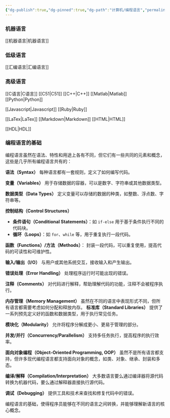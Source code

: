 ```yaml
---
{"dg-publish":true,"dg-pinned":true,"dg-path":"计算机/编程语言","permalink":"/计算机/编程语言/","pinned":true,"dgPassFrontmatter":true,"noteIcon":"","created":"2024-05-21T15:20:28.640+08:00","updated":"2024-06-03T16:20:46.947+08:00"}
---
```



### 机器语言
[[机器语言\|机器语言]]
### 低级语言

[[汇编语言\|汇编语言]]

### 高级语言
[[C语言\|C语言]]
	[[C51\|C51]]
[[C++\|C++]]
[[Matlab\|Matlab]]
[[Python\|Python]]

[[Javascript\|Javascript]]
[[Ruby\|Ruby]]

[[LaTex\|LaTex]]
[[Markdown\|Markdown]]
[[HTML\|HTML]]

[[HDL\|HDL]]
### 编程语言的基础

编程语言虽然在语法、特性和用途上各有不同，但它们有一些共同的元素和概念，这些是几乎所有编程语言共有的：

**语法（Syntax）**
每种语言都有一套规则，定义了如何编写代码。

**变量（Variables）**
用于存储数据的容器，可以是数字、字符串或其他数据类型。

**数据类型（Data Types）**
定义变量可以存储的数据的种类，如整数、浮点数、字符串等。

**控制结构（Control Structures）**
   - **条件语句（Conditional Statements）**：如 `if-else` 用于基于条件执行不同的代码块。
   - **循环（Loops）**：如 `for`、`while` 等，用于重复执行一段代码。

**函数（Functions）/方法（Methods）**：
封装一段代码，可以重复使用，提高代码的可读性和可维护性。

**输入/输出（I/O）**
与用户或其他系统交互，接收输入和产生输出。

**错误处理（Error Handling）**
处理程序运行时可能出现的错误。

**注释（Comments）**
对代码进行解释，帮助理解代码的功能，注释不会被程序执行。

**内存管理（Memory Management）**
虽然在不同的语言中表现形式不同，但所有语言都需要考虑如何分配和释放内存。
**标准库（Standard Libraries）**
提供了一系列预先定义好的函数和数据类型，用于执行常见任务。

**模块化（Modularity）**
允许将程序分解成更小、更易于管理的部分。

**并发/并行（Concurrency/Parallelism）**
支持多任务执行，提高程序的执行效率。

**面向对象编程（Object-Oriented Programming, OOP）**
虽然不是所有语言都支持，但许多现代编程语言都支持面向对象的概念，如类、对象、继承、封装和多态。

**编译/解释（Compilation/Interpretation）**
大多数语言要么通过编译器将源代码转换为机器代码，要么通过解释器直接执行源代码。

**调试（Debugging）**
提供工具和技术来查找和修复代码中的错误。

编程语言的基础，使得程序员能够在不同的语言之间转换，并能够理解新语言的核心概念。


